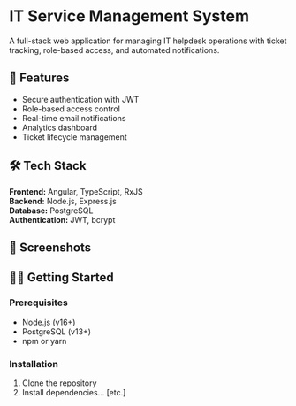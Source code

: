 # IT Service Management System

A full-stack web application for managing IT helpdesk operations with ticket tracking, role-based access, and automated notifications.

## 🚀 Features
- Secure authentication with JWT
- Role-based access control
- Real-time email notifications
- Analytics dashboard
- Ticket lifecycle management

## 🛠️ Tech Stack
**Frontend:** Angular, TypeScript, RxJS  
**Backend:** Node.js, Express.js  
**Database:** PostgreSQL  
**Authentication:** JWT, bcrypt

## 📸 Screenshots


## 🏃‍♂️ Getting Started

### Prerequisites
- Node.js (v16+)
- PostgreSQL (v13+)
- npm or yarn

### Installation
1. Clone the repository
2. Install dependencies...
[etc.]
